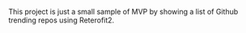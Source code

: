 This project is just a small sample of MVP by showing a list of Github trending repos using Reterofit2.
